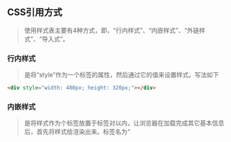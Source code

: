 ## CSS引用方式

> 使用样式表主要有4种方式，即，“行内样式”、“内嵌样式”、“外链样式”、“导入式”。

### 行内样式

>  是将“style”作为一个标签的属性，然后通过它的值来设置样式。写法如下

```html
<div style="width: 480px; height: 320px;"></div>
```

### 内嵌样式

> 是将样式作为个标签放置于<head>标签对以内，让浏览器在加载完成其它基本信息后，首先将样式给渲染出来。标签名为“<style>”，若项目采用的是HTML严格模式/标准模式(standard mode)开发，那需要为该标签添加一个指定MIME的属性“type”，将值设为“text/css”。写法如下：

```html
<! DOCTYPE html>
<html lang="en">
  <head>
    <metacharset="UTF-8">
      <title>css示例代码</title>
      <style>
        div
        {width: 480px;
          height: 320px;}
      </style>
      </head>
    <body>
      <div></div>
    </body>
    </html>
```

### 外链样式

> 同样是将`<link>`放置于`<head>`标签对以内，通过该标签的“href”属性的值去获取CSS文件的绝对/相对路径。该标签必须要具有“*rel*”属性，并且将值设为“*stylesheet*”,否则浏览器将不能正确的解析CSS文件进行样式渲染

- html文件中写法如下:

```html
<! DOCTYPE html>
<html lang="en">
  <head>
    <meta charset="UTF-8">
    <title>css示例代码</title>
    <link rel="stylesheet" href="code-3.css">
  </head>
    <body>
    <div></div>
    </body>
</html>
```

- CSS文件中写法

```CSS
@charset "utf-8";
div {
  width: 480px;
  height: 320px;
}
```

### 导入式

> 该方法是在<style>标签的内容里通过“@import”方法来导入外部CSS文件，这点和通过<link>标签导入外部样式是一样的，但其它方面却有很大不同，我们后面会讲到。这种方式的写法是：

```html
<! DOCTYPE html>
<html lang="en">
  <head>
    <meta charset="UTF-8">
    <title>css示例代码</title>
    <style>
      @import url("code-03.css");
    </style>
  </head>
  <body>
    <div></div>
  </body>
</html>
```

### 通过`<link>`标签引用CSS文件

> 在实际的项目开发过程中，我们一般都是将CSS单独存放在一个文件夹中，然后在HTML页面中通过`<link rel="stylesheet" href="样式表路径+名称.css">`的方式进行引用。引用后CSS文件仍然是独立的，不会受到包括HTML和JavaScript任何方法和函数的影响，如果CSS文件中涉及到文件路径的相对位置，那么也是以CSS文件所在的文件路径位置为准，而非引用它的HTML文件的文件路径位置。

> 相对于“行内样式”和“内嵌样式”而言，“外链样式”即通过<link>标签引用CSS样式有以下好处：
>
> - 简化了DOM结构，实现了内容和表现的分离，使HTML和CSS文件结构更加清晰，利于维护
> - 大大减少了CSS代码的编写量。项目越大，这一点体验得越明显
> - `<link>`可以和其它`<link>`、JS文件以及`<body>`内的内容进行多线程加载，使得加载速度更快
> - 利于项目整体风格的调整，维护起来也更加便捷。单文件修改，全网站（应用）生效
> - 浏览器会将CSS文件进行缓存，进一步地减少了加载所需时间
> - 可以根据需要利用JavaScript或Media动态的组合所需的CSS文件
> - 对搜索引擎友好，有利于SEO

## 